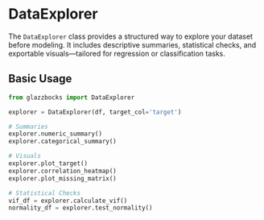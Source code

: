 # DataExplorer

The `DataExplorer` class provides a structured way to explore your dataset before modeling. It includes descriptive summaries, statistical checks, and exportable visuals—tailored for regression or classification tasks.

## Basic Usage

```python
from glazzbocks import DataExplorer

explorer = DataExplorer(df, target_col='target')

# Summaries
explorer.numeric_summary()
explorer.categorical_summary()

# Visuals
explorer.plot_target()
explorer.correlation_heatmap()
explorer.plot_missing_matrix()

# Statistical Checks
vif_df = explorer.calculate_vif()
normality_df = explorer.test_normality()
